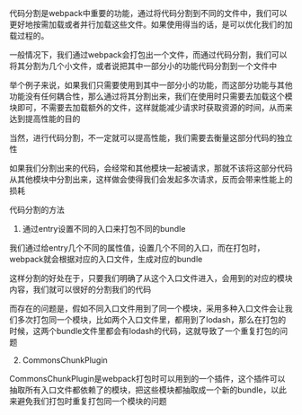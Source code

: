 代码分割是webpack中重要的功能，通过将代码分割到不同的文件中，我们可以更好地按需加载或者并行加载这些文件。如果使用得当的话，是可以优化我们的加载过程的。

一般情况下，我们通过webpack会打包出一个文件，而通过代码分割，我们可以将其分割为几个小文件，或者说把其中一部分小的功能代码分割到一个文件中

举个例子来说，如果我们只需要使用到其中一部分小的功能，而这部分功能与其他功能没有任何耦合性，那么通过将其分割出来，我们在使用时只需要去加载这个模块即可，不需要去加载额外的文件，这样就能减少请求时获取资源的时间，从而来达到提高性能的目的

当然，进行代码分割，不一定就可以提高性能，我们需要去衡量这部分代码的独立性

如果我们分割出来的代码，会经常和其他模块一起被请求，那就不该将这部分代码从其他模块中分割出来，这样做会使得我们会发起多次请求，反而会带来性能上的损耗

代码分割的方法
1. 通过entry设置不同的入口来打包不同的bundle

我们通过给entry几个不同的属性值，设置几个不同的入口，而在打包时，webpack就会根据对应的入口文件，生成对应的bundle

这样分割的好处在于，只要我们明确了从这个入口文件进入，会用到的对应的模块内容，我们就可以很好的分割我们的代码

而存在的问题是，假如不同入口文件用到了同一个模块，采用多种入口文件会让我们多次打包同一个模块，比如两个入口文件里，都用到了lodash，那么在打包的时候，这两个bundle文件里都会有lodash的代码，这就导致了一个重复打包的问题

2. CommonsChunkPlugin

CommonsChunkPlugin是webpack打包时可以用到的一个插件，这个插件可以抽取所有入口文件都依赖了的模块，把这些模块都抽取成一个新的bundle，以此来避免我们打包时重复打包同一个模块的问题